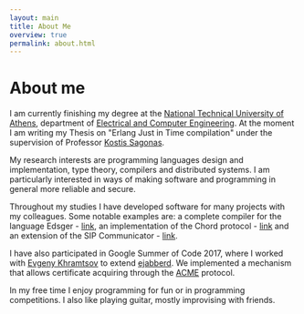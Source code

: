 ```yaml
---
layout: main
title: About Me
overview: true
permalink: about.html
---
```


# About me

I am currently finishing my degree at the [National Technical University of Athens](https://www.ntua.gr/en/), department of [Electrical and Computer Engineering](https://www.ece.ntua.gr/en). At the moment I am writing my Thesis on "Erlang Just in Time compilation" under the supervision of Professor [Kostis Sagonas](http://user.it.uu.se/~kostis/).

My research interests are programming languages design and implementation, type theory, compilers and distributed systems. I am particularly interested in ways of making software and programming in general more reliable and secure.

Throughout my studies I have developed software for many projects with my colleagues. Some notable examples are:  a complete compiler for the language Edsger - [link](https://github.com/angelhof/edsger_compiler), an implementation of the Chord protocol - [link](https://github.com/angelhof/chord-distributed-erlang) and an extension of the SIP Communicator - [link](https://github.com/angelhof/sip-project-extensions). 

I have also participated in Google Summer of Code 2017, where I worked with [Evgeny Khramtsov](https://github.com/zinid) to extend [ejabberd](https://github.com/processone/ejabberd). We implemented a mechanism that allows certificate acquiring through the [ACME](https://github.com/ietf-wg-acme/acme) protocol.

In my free time I enjoy programming for fun or in programming competitions. I also like playing guitar, mostly improvising with friends.
